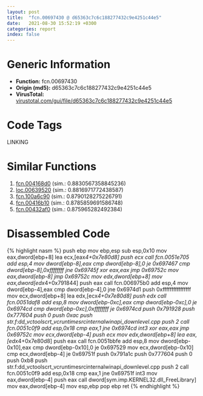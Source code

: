 ```yaml
---
layout: post
title:  "fcn.00697430 @ d65363c7c6c188277432c9e4251c44e5"
date:   2021-08-30 15:52:19 +0300
categories: report
index: false
---
```


# Generic Information
- **Function:** fcn.00697430
- **Origin (md5):** d65363c7c6c188277432c9e4251c44e5
- **VirusTotal:** [virustotal.com/gui/file/d65363c7c6c188277432c9e4251c44e5][virustotal_ref]

# Code Tags
<span class="tag" id="LINKING">LINKING</span>


# Similar Functions

1. [fcn.004168d0][similar_1_ref] (sim.: 0.8830567358845236)
2. [loc.00639520][similar_2_ref] (sim.: 0.8816971772438587)
3. [fcn.100a6c90][similar_3_ref] (sim.: 0.8790128275226791)
4. [fcn.00416b10][similar_4_ref] (sim.: 0.8785859691586748)
5. [fcn.00432af0][similar_5_ref] (sim.: 0.875965282492384)


# Disassembled Code

{% highlight nasm %}
push ebp
mov ebp,esp
sub esp,0x10
mov eax,dword[ebp+8]
lea ecx,[eax*4+0x7e80d8]
push ecx
call fcn.0051e705
add esp,4
mov dword[ebp-8],eax
cmp dword[ebp-8],0
je 0x697467
cmp dword[ebp-8],0xffffffff
jne 0x69745f
xor eax,eax
jmp 0x69752c
mov eax,dword[ebp-8]
jmp 0x69752c
mov edx,dword[ebp+8]
mov eax,dword[edx*4+0x791844]
push eax
call fcn.006975b0
add esp,4
mov dword[ebp-4],eax
cmp dword[ebp-4],0
jne 0x6974d1
push 0xffffffffffffffff
mov ecx,dword[ebp+8]
lea edx,[ecx*4+0x7e80d8]
push edx
call fcn.0051daf8
add esp,8
mov dword[ebp-0xc],eax
cmp dword[ebp-0xc],0
je 0x6974cd
cmp dword[ebp-0xc],0xffffffff
je 0x6974cd
push 0x791928
push 0x777604
push 0
push 0xac
push str.f:dd_vctoolscrt_vcruntimesrcinternalwinapi_downlevel.cpp
push 2
call fcn.0051c0f9
add esp,0x18
cmp eax,1
jne 0x6974cd
int3
xor eax,eax
jmp 0x69752c
mov ecx,dword[ebp-4]
push ecx
mov edx,dword[ebp+8]
lea eax,[edx*4+0x7e80d8]
push eax
call fcn.0051bbfe
add esp,8
mov dword[ebp-0x10],eax
cmp dword[ebp-0x10],0
je 0x697529
mov ecx,dword[ebp-0x10]
cmp ecx,dword[ebp-4]
je 0x69751f
push 0x791a1c
push 0x777604
push 0
push 0xb8
push str.f:dd_vctoolscrt_vcruntimesrcinternalwinapi_downlevel.cpp
push 2
call fcn.0051c0f9
add esp,0x18
cmp eax,1
jne 0x69751f
int3
mov eax,dword[ebp-4]
push eax
call dword[sym.imp.KERNEL32.dll_FreeLibrary]
mov eax,dword[ebp-4]
mov esp,ebp
pop ebp
ret
{% endhighlight %}


[similar_1_ref]: /report/fcn.004168d0@279a61b1e76da49531f1f16fd1102a2d
[similar_2_ref]: /report/loc.00639520@d65363c7c6c188277432c9e4251c44e5
[similar_3_ref]: /report/fcn.100a6c90@a0ac129ff3ea4c0dfa9529c259a9502c
[similar_4_ref]: /report/fcn.00416b10@279a61b1e76da49531f1f16fd1102a2d
[similar_5_ref]: /report/fcn.00432af0@279a61b1e76da49531f1f16fd1102a2d
[virustotal_ref]: https://www.virustotal.com/gui/file/d65363c7c6c188277432c9e4251c44e5